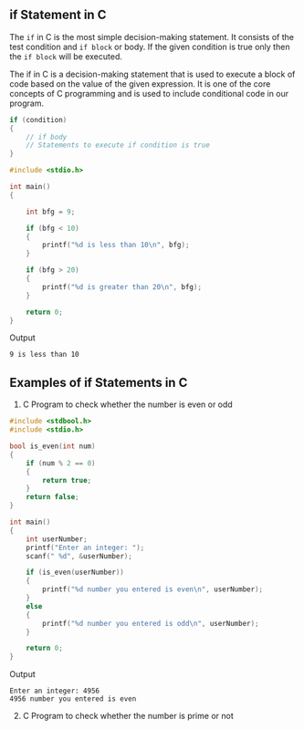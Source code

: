 ## if Statement in C

The `if` in C is the most simple decision-making statement. It consists of the test condition and `if block` or body. If the given condition is true only then the `if block` will be executed.

The if in C is a decision-making statement that is used to execute a block of code based on the value of the given expression. It is one of the core concepts of C programming and is used to include conditional code in our program.

```c
if (condition) 
{
    // if body
    // Statements to execute if condition is true
}
```

```c
#include <stdio.h>

int main()
{

    int bfg = 9;

    if (bfg < 10)
    {
        printf("%d is less than 10\n", bfg);
    }

    if (bfg > 20)
    {
        printf("%d is greater than 20\n", bfg);
    }

    return 0;
}
```

Output
```
9 is less than 10
```

## Examples of if Statements in C

1. C Program to check whether the number is even or odd

```c
#include <stdbool.h>
#include <stdio.h>

bool is_even(int num)
{
    if (num % 2 == 0)
    {
        return true;
    }
    return false;
}

int main()
{
    int userNumber;
    printf("Enter an integer: ");
    scanf(" %d", &userNumber);

    if (is_even(userNumber))
    {
        printf("%d number you entered is even\n", userNumber);
    }
    else
    {
        printf("%d number you entered is odd\n", userNumber);
    }

    return 0;
}
```

Output
```
Enter an integer: 4956
4956 number you entered is even
```

2. C Program to check whether the number is prime or not